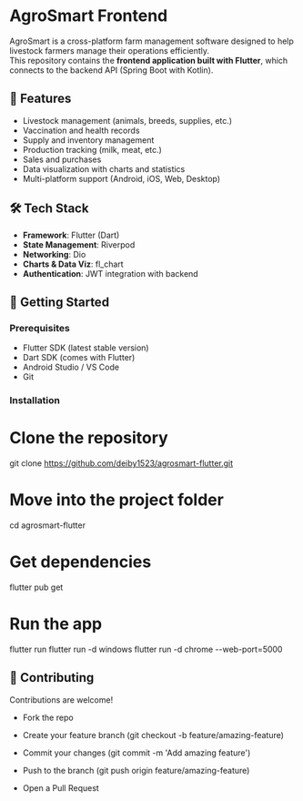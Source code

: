 # AgroSmart Frontend

AgroSmart is a cross-platform farm management software designed to help livestock farmers manage their operations efficiently.  
This repository contains the **frontend application built with Flutter**, which connects to the backend API (Spring Boot with Kotlin).  

## 🚀 Features
- Livestock management (animals, breeds, supplies, etc.)
- Vaccination and health records
- Supply and inventory management
- Production tracking (milk, meat, etc.)
- Sales and purchases
- Data visualization with charts and statistics
- Multi-platform support (Android, iOS, Web, Desktop)

## 🛠️ Tech Stack
- **Framework**: Flutter (Dart)
- **State Management**: Riverpod
- **Networking**: Dio
- **Charts & Data Viz**: fl_chart
- **Authentication**: JWT integration with backend

## 🔧 Getting Started
### Prerequisites
- Flutter SDK (latest stable version)
- Dart SDK (comes with Flutter)
- Android Studio / VS Code
- Git

### Installation

# Clone the repository
git clone https://github.com/deiby1523/agrosmart-flutter.git

# Move into the project folder
cd agrosmart-flutter

# Get dependencies
flutter pub get

# Run the app
flutter run
flutter run -d windows
flutter run -d chrome --web-port=5000

## 🤝 Contributing

Contributions are welcome!

- Fork the repo

- Create your feature branch (git checkout -b feature/amazing-feature)

- Commit your changes (git commit -m 'Add amazing feature')

- Push to the branch (git push origin feature/amazing-feature)

- Open a Pull Request
